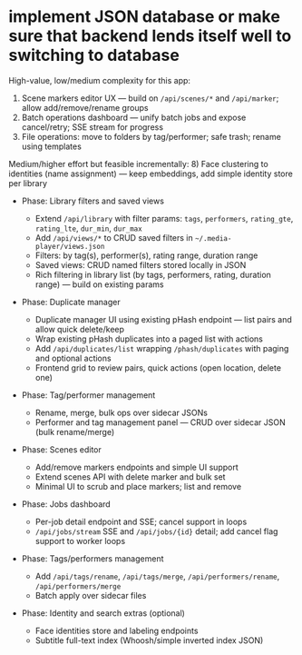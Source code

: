 # implement JSON database or make sure that backend lends itself well to switching to database

High-value, low/medium complexity for this app:
1) Scene markers editor UX — build on `/api/scenes/*` and `/api/marker`; allow add/remove/rename groups
2) Batch operations dashboard — unify batch jobs and expose cancel/retry; SSE stream for progress
3) File operations: move to folders by tag/performer; safe trash; rename using templates

Medium/higher effort but feasible incrementally:
8) Face clustering to identities (name assignment) — keep embeddings, add simple identity store per library

- Phase: Library filters and saved views
  - Extend `/api/library` with filter params: `tags`, `performers`, `rating_gte`, `rating_lte`, `dur_min`, `dur_max`
  - Add `/api/views/*` to CRUD saved filters in `~/.media-player/views.json`
  - Filters: by tag(s), performer(s), rating range, duration range
  - Saved views: CRUD named filters stored locally in JSON
  - Rich filtering in library list (by tags, performers, rating, duration range) — build on existing params

- Phase: Duplicate manager
  - Duplicate manager UI using existing pHash endpoint — list pairs and allow quick delete/keep
  - Wrap existing pHash duplicates into a paged list with actions
  - Add `/api/duplicates/list` wrapping `/phash/duplicates` with paging and optional actions
  - Frontend grid to review pairs, quick actions (open location, delete one)

- Phase: Tag/performer management
  - Rename, merge, bulk ops over sidecar JSONs
  - Performer and tag management panel — CRUD over sidecar JSON (bulk rename/merge)
- Phase: Scenes editor
  - Add/remove markers endpoints and simple UI support
  - Extend scenes API with delete marker and bulk set
  - Minimal UI to scrub and place markers; list and remove
- Phase: Jobs dashboard
  - Per-job detail endpoint and SSE; cancel support in loops
  - `/api/jobs/stream` SSE and `/api/jobs/{id}` detail; add cancel flag support to worker loops
- Phase: Tags/performers management
  - Add `/api/tags/rename`, `/api/tags/merge`, `/api/performers/rename`, `/api/performers/merge`
  - Batch apply over sidecar files
- Phase: Identity and search extras (optional)
  - Face identities store and labeling endpoints
  - Subtitle full-text index (Whoosh/simple inverted index JSON)


